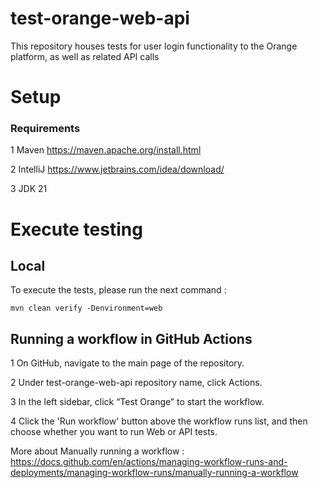 # test-orange-web-api
This repository houses tests for user login functionality to the Orange platform, as well as related API calls

# Setup

### Requirements

1 Maven https://maven.apache.org/install.html

2 IntelliJ https://www.jetbrains.com/idea/download/

3 JDK 21


# Execute testing




## Local

To execute the tests, please run the next command :

`mvn clean verify -Denvironment=web`


## Running a workflow in GitHub Actions

1 On GitHub, navigate to the main page of the repository.

2 Under test-orange-web-api repository name, click  Actions. 



3 In the left sidebar, click “Test Orange” to start the workflow.


4 Click the 'Run workflow' button above the workflow runs list, and then choose whether you want to run Web or API tests.



More about Manually running a workflow : 
https://docs.github.com/en/actions/managing-workflow-runs-and-deployments/managing-workflow-runs/manually-running-a-workflow





